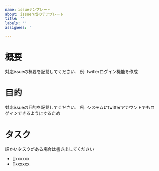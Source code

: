 ```yaml
---
name: issueテンプレート
about: issue作成のテンプレート
title: ''
labels: ''
assignees: ''

---
```


# 概要
対応issueの概要を記載してください．
例: twitterログイン機能を作成

# 目的
対応issueの目的を記載してください．
例: システムにtwitterアカウントでもログインできるようにするため

# タスク
細かいタスクがある場合は書き出してください．
- []xxxxxx
- []xxxxxx
